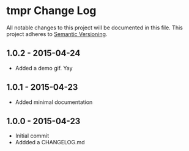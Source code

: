 # tmpr Change Log
All notable changes to this project will be documented in this file.
This project adheres to [Semantic Versioning](http://semver.org/).

## 1.0.2 - 2015-04-24
* Added a demo gif. Yay

## 1.0.1 - 2015-04-23
* Added minimal documentation

## 1.0.0 - 2015-04-23
* Initial commit
* Addded a CHANGELOG.md

